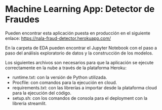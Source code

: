 # Machine Learning App: Detector de Fraudes

Pueden encontrar esta aplicación puesta en producción en el siguiente enlace: https://nala-fraud-detector.herokuapp.com/

En la carpeta de EDA pueden encontrar el Jupyter Notebook con el paso a paso del análisis exploratorio de datos y la construcción de los modelos.

Los siguientes archivos son necesarios para que la aplicación se ejecute correctamente en la nube a través de la plataforma Heroku:
* runtime.txt: con la versión de Python utilizada.
* Procfile: con comandos para la ejecución en cloud.
* requirements.txt: con las librerías a importar desde la plataforma cloud para la ejecución del código.
* setup.sh: con los comandos de consola para el deployment con la librería streamlit.



